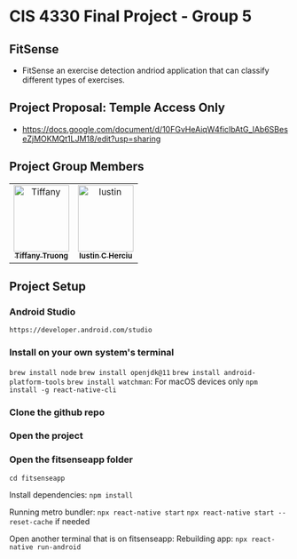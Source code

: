#  CIS 4330 Final Project - Group 5 
## FitSense
- FitSense an exercise detection andriod application that can classify different types of exercises.

## Project Proposal: Temple Access Only
- https://docs.google.com/document/d/10FGvHeAiqW4ficlbAtG_lAb6SBeseZjMOKMQt1LJM18/edit?usp=sharing

## Project Group Members
[//]: # ( readme: collaborators -start )
<table>
<tr>
    <td align="center">
        <a href="https://github.com/tt50">
            <img src="https://avatars.githubusercontent.com/u/156944954?v=4&size=64" width="100" height="120" alt="Tiffany"/>
            <br />
            <sub><b>Tiffany Truong</b></sub>
        </a>
    </td>
    <td align="center">
        <a href="https://github.com/iustinherciu2000">
            <img src="https://avatars.githubusercontent.com/u/165921159?v=4" width="100;" height="120" alt="Iustin"/>
            <br />
            <sub><b>Iustin C Herciu</b></sub>
        </a>
    </td>
    </tr>
</table>

## Project Setup
### Android Studio
`https://developer.android.com/studio`

### Install on your own system's terminal
`brew install node`
`brew install openjdk@11`
`brew install android-platform-tools`
`brew install watchman`: For macOS devices only
`npm install -g react-native-cli`

### Clone the github repo

### Open the project
### Open the fitsenseapp folder
`cd fitsenseapp`

Install dependencies:
`npm install`

Running metro bundler:
`npx react-native start`
`npx react-native start --reset-cache` if needed

Open another terminal that is on fitsenseapp:
Rebuilding app:
`npx react-native run-android`

